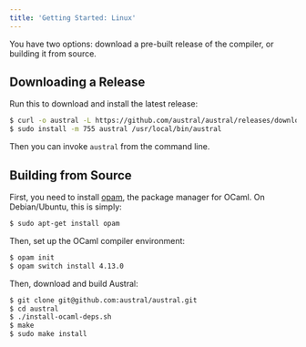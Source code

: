 ```yaml
---
title: 'Getting Started: Linux'
---
```


You have two options: download a pre-built release of the compiler, or building
it from source.

## Downloading a Release

Run this to download and install the latest release:

```bash
$ curl -o austral -L https://github.com/austral/austral/releases/download/v0.0.5/austral-linux
$ sudo install -m 755 austral /usr/local/bin/austral
```

Then you can invoke `austral` from the command line.

## Building from Source

First, you need to install [opam][opam], the package manager for OCaml. On
Debian/Ubuntu, this is simply:

```bash
$ sudo apt-get install opam
```

Then, set up the OCaml compiler environment:

```bash
$ opam init
$ opam switch install 4.13.0
```

Then, download and build Austral:

```bash
$ git clone git@github.com:austral/austral.git
$ cd austral
$ ./install-ocaml-deps.sh
$ make
$ sudo make install
```

[opam]: https://opam.ocaml.org/doc/Install.html
